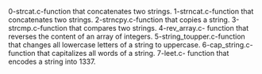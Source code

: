 0-strcat.c-function that concatenates two strings.
1-strncat.c-function that concatenates two strings.
2-strncpy.c-function that copies a string.
3-strcmp.c-function that compares two strings.
4-rev_array.c- function that reverses the content of an array of integers.
5-string_toupper.c-function that changes all lowercase letters of a string to uppercase.
6-cap_string.c-function that capitalizes all words of a string.
7-leet.c- function that encodes a string into 1337.

